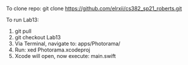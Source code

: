 To clone repo:  git clone https://github.com/elrxii/cs382_sp21_roberts.git 

To run Lab13: 
1. git pull
2. git checkout Lab13 
3. Via Terminal, navigate to: apps/Photorama/ 
4. Run: xed Photorama.xcodeproj 
5. Xcode will open, now execute: main.swift 

